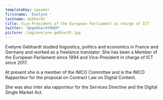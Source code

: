 ```yaml
---
templateKey: speaker
firstname: 'Evelyne '
lastname: Gebhardt
title: Vice-President of the European Parliament in charge of ICT
twitter: '@egebhardtMdEP'
picture: /img/evelyne-gebhardt.jpg
---
```

Evelyne Gebhardt studied linguistics, politics and economics in France and Germany and worked as a freelance translator. She has been a Member of the European Parliament since 1994 and Vice-President in charge of ICT since 2017.

At present she is a member of the IMCO Committee and is the IMCO Rapporteur for the proposal on Contract Law on Digital Content.

She was also inter alia rapporteur for the Services Directive and the Digital Single Market Act.

